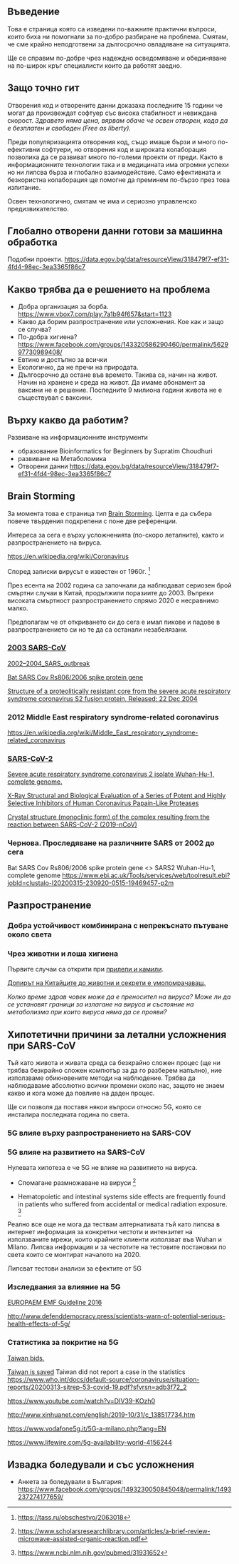 ## Въведение

Това е страница която са изведени по-важните практични въпроси, които биха ни помогнали за по-добро разбиране на проблема.
Смятам, че сме крайно неподготвени за дългосрочно овладяване на ситуацията.

Ще се справим по-добре чрез надеждно осведомяване и обединяване на по-широк кръг специалисти които да работят заедно.

## Защо точно гит

Отворения код и отворените данни доказаха последните 15 години че могат да произвеждат софтуер със висока стабилност и невиждана скорост.
_Здравето няма цена, вярвам обаче че освен отворен, кода да е безплатен и свободен (Free as liberty)._

Преди популяризацията отворения код, също имаше бързи и много по-ефективни софтуери, но отворения код и широката колаборация позволиха да се развиват много по-големи проекти от преди.
Както в информационните технологии така и в медицината има огромни успехи но ни липсва бърза и глобално взаимодействие.
Само ефективната и безкористна колаборация ще помогне да преминем по-бързо през това изпитание.

Освен технологично, смятам че има и сериозно управленско предизвикателство.

## Глобално отворени данни готови за машинна обработка

Подобни проекти.
https://data.egov.bg/data/resourceView/318479f7-ef31-4fd4-98ec-3ea3365f86c7

## Какво трябва да е решението на проблема

- Добра организация за борба.
  https://www.vbox7.com/play:7a1b94f657&start=1123
- Какво да борим разпространение или усложнения. Кое как и защо се случва?
- По-добра хигиена? https://www.facebook.com/groups/143320586290460/permalink/562997730989408/
- Евтино и достъпно за всички
- Екологично, да не пречи на природата.
- Дългосрочно да остане във времето. Такива са, начин на живот. Начин на хранене и среда на живот. Да имаме абонамент за ваксини не е решение. Последните 9 милиона години живота не е съществувал с ваксини.

## Върху какво да работим?

Развиване на информационните инструменти
- образование Bioinformatics for Beginners by Supratim Choudhuri
- развиване на Метаболомика
- Отворени данни https://data.egov.bg/data/resourceView/318479f7-ef31-4fd4-98ec-3ea3365f86c7

## Brain Storming

За момента това е страница тип [Brain Storming](https://bg.wikipedia.org/wiki/%D0%9C%D0%BE%D0%B7%D1%8A%D1%87%D0%BD%D0%B0_%D0%B0%D1%82%D0%B0%D0%BA%D0%B0).
Целта е да събера повече твърдения подкрепени с поне две референции.

Интереса за сега е върху усложненията (по-скоро леталните), както и разпространението на вируса.

https://en.wikipedia.org/wiki/Coronavirus

Според записки вирусът е известен от 1960г. [^1]

През есента на 2002 година са започнали да наблюдават сериозен брой смъртни случаи в Китай,
продължили поразиите до 2003.
Въпреки високата смъртност разпространението спрямо 2020 е несравнимо малко.

Предполагам че от откриването си до сега е имал пикове и падове в разпространението си 
но те да са останали незабелязани.

### [2003 SARS-CoV](https://en.wikipedia.org/wiki/Severe_acute_respiratory_syndrome_coronavirus)

[2002–2004_SARS_outbreak](https://en.wikipedia.org/wiki/2002%E2%80%932004_SARS_outbreak)

[Bat SARS Cov Rs806/2006 spike protein gene](https://www.ncbi.nlm.nih.gov/nuccore/FJ588692.1)

[Structure of a proteolitically resistant core from the severe acute respiratory syndrome coronavirus S2 fusion protein,  Released: 22 Dec 2004 ](https://www.ebi.ac.uk/pdbe/entry/pdb/2bez)

### 2012 Middle East respiratory syndrome-related coronavirus

https://en.wikipedia.org/wiki/Middle_East_respiratory_syndrome-related_coronavirus

### [SARS-CoV-2](https://en.wikipedia.org/wiki/SARS-CoV-2)

[Severe acute respiratory syndrome coronavirus 2 isolate Wuhan-Hu-1, complete genome.](https://www.ncbi.nlm.nih.gov/nuccore/NC_045512.2)

[X-Ray Structural and Biological Evaluation of a Series of Potent and Highly Selective Inhibitors of Human Coronavirus Papain-Like Proteases](https://www.ebi.ac.uk/pdbe/entry/pdb/4ovz)

[Crystal structure (monoclinic form) of the complex resulting from the reaction between SARS-CoV-2 (2019-nCoV)](https://www.ebi.ac.uk/pdbe/entry/pdb/6y2f)


### Чернова. Проследяване на различните SARS от 2002 до сега

Bat SARS Cov Rs806/2006 spike protein gene <> SARS2 Wuhan-Hu-1, complete genome
https://www.ebi.ac.uk/Tools/services/web/toolresult.ebi?jobId=clustalo-I20200315-230920-0515-19469457-p2m

## Разпространение

### Добра устойчивост комбинирана с непрекъснато пътуване около света

### Чрез животни и лоша хигиена

Първите случаи са открити при [прилепи и камили](https://duma.bg/?go=news&p=detail&nodeId=102614).

[Допирът на Китайците до животни и секрети е умопомрачаващ.](https://www.youtube.com/watch?v=rbHxeOQA1Mc)

_Колко време здрав човек може да е преносител на вируса?_
_Може ли да се установят граници за излагане на вируса и състояние на метаболизма при които вируса няма да се прояви?_

## Хипотетични причини за летални усложнения при SARS-CoV

Тъй като живота и живата среда са безкрайно сложен процес (ще ни трябва безкрайно сложен компютър за да го разберем напълно),
ние използваме обикновените методи на наблюдение.
Трябва да наблюдаваме абсолютно всички промени около нас, защото не знаем какво и кога може да повлияе на даден процес.

Ще си позволя да поставя някои въпроси относно 5G, която се инсталира последната година по света.

### 5G влияе върху разпространението на SARS-COV

### 5G влияе на развитието на SARS-CoV

Нулевата хипотеза е че 5G не влияе на развитието на вируса.

- Спомагане размножаване на вируси [^2]

- Hematopoietic and intestinal systems side effects are frequently found in patients who suffered from accidental or medical radiation exposure. [^3]


Реално все още не мога да тествам алтернативата тъй като липсва в интернет информация за конкретни честоти и интензитет на използваните мрежи, които крайните клиенти използват във Wuhan и Milano.
Липсва информация и за честотите на тестовите постановки по света които се монтират началото на 2020.

Липсват тестови анализи за ефектите от 5G

### Изследвания за влияние на 5G

[EUROPAEM EMF Guideline 2016](https://www.ncbi.nlm.nih.gov/pubmed/27454111)

http://www.defenddemocracy.press/scientists-warn-of-potential-serious-health-effects-of-5g/

### Статистика за покритие на 5G

[Taiwan bids.](https://www.digitimes.com/news/a20200116PD221.html)

[Taiwan is saved](https://www.dw.com/bg/как-/a-52752426)
Taiwan did not report a case in the statistics
https://www.who.int/docs/default-source/coronaviruse/situation-reports/20200313-sitrep-53-covid-19.pdf?sfvrsn=adb3f72_2

https://www.youtube.com/watch?v=DIV39-KOzh0

http://www.xinhuanet.com/english/2019-10/31/c_138517734.htm

https://www.vodafone5g.it/5G-a-milano.php?lang=EN

https://www.lifewire.com/5g-availability-world-4156244

## Извадка боледували и със усложнения

- Анкета за боледували в България:
  https://www.facebook.com/groups/1493230050845048/permalink/1493237274177659/

[^1]: https://tass.ru/obschestvo/2063018
[^2]: https://www.scholarsresearchlibrary.com/articles/a-brief-review-microwave-assisted-organic-reaction.pdf
[^3]: https://www.ncbi.nlm.nih.gov/pubmed/31931652
